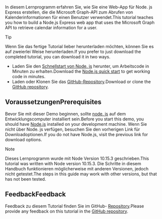 <!-- markdownlint-disable MD002 MD041 -->

<span data-ttu-id="84bcc-101">In diesem Lernprogramm erfahren Sie, wie Sie eine Web-App für Node. js Express erstellen, die die Microsoft Graph-API zum Abrufen von Kalenderinformationen für einen Benutzer verwendet.</span><span class="sxs-lookup"><span data-stu-id="84bcc-101">This tutorial teaches you how to build a Node.js Express web app that uses the Microsoft Graph API to retrieve calendar information for a user.</span></span>

> [!TIP]
> <span data-ttu-id="84bcc-102">Wenn Sie das fertige Tutorial lieber herunterladen möchten, können Sie es auf zweierlei Weise herunterladen.</span><span class="sxs-lookup"><span data-stu-id="84bcc-102">If you prefer to just download the completed tutorial, you can download it in two ways.</span></span>
>
> - <span data-ttu-id="84bcc-103">Laden Sie den [Schnellstart von Node. js](https://developer.microsoft.com/graph/quick-start?platform=option-node) herunter, um Arbeitscode in Minuten zu erhalten.</span><span class="sxs-lookup"><span data-stu-id="84bcc-103">Download the [Node.js quick start](https://developer.microsoft.com/graph/quick-start?platform=option-node) to get working code in minutes.</span></span>
> - <span data-ttu-id="84bcc-104">Laden oder Klonen Sie das [GitHub-Repository](https://github.com/microsoftgraph/msgraph-training-nodeexpressapp).</span><span class="sxs-lookup"><span data-stu-id="84bcc-104">Download or clone the [GitHub repository](https://github.com/microsoftgraph/msgraph-training-nodeexpressapp).</span></span>

## <a name="prerequisites"></a><span data-ttu-id="84bcc-105">Voraussetzungen</span><span class="sxs-lookup"><span data-stu-id="84bcc-105">Prerequisites</span></span>

<span data-ttu-id="84bcc-106">Bevor Sie mit dieser Demo beginnen, sollte [node. js](https://nodejs.org) auf dem Entwicklungscomputer installiert sein.</span><span class="sxs-lookup"><span data-stu-id="84bcc-106">Before you start this demo, you should have [Node.js](https://nodejs.org) installed on your development machine.</span></span> <span data-ttu-id="84bcc-107">Wenn Sie nicht über Node. js verfügen, besuchen Sie den vorherigen Link für Downloadoptionen.</span><span class="sxs-lookup"><span data-stu-id="84bcc-107">If you do not have Node.js, visit the previous link for download options.</span></span>

> [!NOTE]
> <span data-ttu-id="84bcc-108">Dieses Lernprogramm wurde mit Node Version 10.15.3 geschrieben.</span><span class="sxs-lookup"><span data-stu-id="84bcc-108">This tutorial was written with Node version 10.15.3.</span></span> <span data-ttu-id="84bcc-109">Die Schritte in diesem Handbuch funktionieren möglicherweise mit anderen Versionen, jedoch nicht getestet.</span><span class="sxs-lookup"><span data-stu-id="84bcc-109">The steps in this guide may work with other versions, but that has not been tested.</span></span>

## <a name="feedback"></a><span data-ttu-id="84bcc-110">Feedback</span><span class="sxs-lookup"><span data-stu-id="84bcc-110">Feedback</span></span>

<span data-ttu-id="84bcc-111">Feedback zu diesem Tutorial finden Sie im GitHub- [Repository](https://github.com/microsoftgraph/msgraph-training-nodeexpressapp).</span><span class="sxs-lookup"><span data-stu-id="84bcc-111">Please provide any feedback on this tutorial in the [GitHub repository](https://github.com/microsoftgraph/msgraph-training-nodeexpressapp).</span></span>
